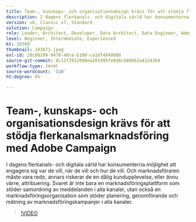```yaml
---
title: Team-, kunskaps- och organisationsdesign krävs för att stödja flerkanalsmarknadsföring med Adobe Campaign
description: I dagens flerkanals- och digitala värld har konsumenterna möjlighet att engagera sig var de vill, när de vill och hur de vill.
version: v8, Classic v7, Standard
solution: Campaign
role: Leader, Architect, Developer, Data Architect, Data Engineer, Admin, User
level: Beginner, Intermediate, Experienced
kt: 10509
thumbnail: 343871.jpeg
exl-id: 20c66199-0470-48ce-b100-ca1df4949080
source-git-commit: 8c12f7012098ea201995fe0d8c680b62a4124364
workflow-type: tm+mt
source-wordcount: '110'
ht-degree: 0%

---
```


# Team-, kunskaps- och organisationsdesign krävs för att stödja flerkanalsmarknadsföring med Adobe Campaign

I dagens flerkanals- och digitala värld har konsumenterna möjlighet att engagera sig var de vill, när de vill och hur de vill. Och marknadsföraren måste vara redo, annars riskerar de en dålig kundupplevelse, eller ännu värre, attribuering. Svaret är inte bara en marknadsföringsplattform som stöder samordning av meddelanden i alla kanaler, utan också en marknadsföringsorganisation som stöder planering, genomförande och mätning av marknadsföringskampanjer i alla kanaler.

>[!VIDEO](https://video.tv.adobe.com/v/343871/?quality=12&learn=on)
